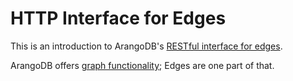 HTTP Interface for Edges
========================

This is an introduction to ArangoDB's [RESTful interface for edges](../../Manual/Graphs/Edges/index.html).

ArangoDB offers [graph functionality](../../Manual/Graphs/index.html); Edges are one part of that.

